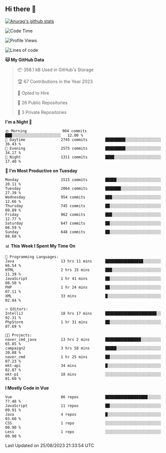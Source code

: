 ## Hi there 👋

[![Anurag's github stats](https://github-readme-stats.vercel.app/api?username=Songwonseok)](https://github.com/anuraghazra/github-readme-stats)



<!--START_SECTION:waka-->
![Code Time](http://img.shields.io/badge/Code%20Time-2%2C481%20hrs%2022%20mins-blue)

![Profile Views](http://img.shields.io/badge/Profile%20Views-1-blue)

![Lines of code](https://img.shields.io/badge/From%20Hello%20World%20I%27ve%20Written-35.0%20million%20lines%20of%20code-blue)

**🐱 My GitHub Data** 

> 📦 358.1 kB Used in GitHub's Storage 
 > 
> 🏆 67 Contributions in the Year 2023
 > 
> 💼 Opted to Hire
 > 
> 📜 26 Public Repositories 
 > 
> 🔑 3 Private Repositories 
 > 
**I'm a Night 🦉** 

```text
🌞 Morning                904 commits         ███░░░░░░░░░░░░░░░░░░░░░░   12.00 % 
🌆 Daytime                2745 commits        █████████░░░░░░░░░░░░░░░░   36.43 % 
🌃 Evening                2575 commits        █████████░░░░░░░░░░░░░░░░   34.17 % 
🌙 Night                  1311 commits        ████░░░░░░░░░░░░░░░░░░░░░   17.40 % 
```
📅 **I'm Most Productive on Tuesday** 

```text
Monday                   1515 commits        █████░░░░░░░░░░░░░░░░░░░░   20.11 % 
Tuesday                  2064 commits        ███████░░░░░░░░░░░░░░░░░░   27.39 % 
Wednesday                954 commits         ███░░░░░░░░░░░░░░░░░░░░░░   12.66 % 
Thursday                 745 commits         ██░░░░░░░░░░░░░░░░░░░░░░░   09.89 % 
Friday                   962 commits         ███░░░░░░░░░░░░░░░░░░░░░░   12.77 % 
Saturday                 647 commits         ██░░░░░░░░░░░░░░░░░░░░░░░   08.59 % 
Sunday                   648 commits         ██░░░░░░░░░░░░░░░░░░░░░░░   08.60 % 
```


📊 **This Week I Spent My Time On** 

```text
💬 Programming Languages: 
Java                     13 hrs 11 mins      █████████████████░░░░░░░░   66.54 % 
HTML                     2 hrs 15 mins       ███░░░░░░░░░░░░░░░░░░░░░░   11.39 % 
JavaScript               1 hr 41 mins        ██░░░░░░░░░░░░░░░░░░░░░░░   08.50 % 
PHP                      1 hr 24 mins        ██░░░░░░░░░░░░░░░░░░░░░░░   07.11 % 
XML                      33 mins             █░░░░░░░░░░░░░░░░░░░░░░░░   02.84 % 

🔥 Editors: 
IntelliJ                 18 hrs 17 mins      ███████████████████████░░   92.31 % 
PhpStorm                 1 hr 31 mins        ██░░░░░░░░░░░░░░░░░░░░░░░   07.69 % 

🐱‍💻 Projects: 
naver_cmd_java           13 hrs 2 mins       ████████████████░░░░░░░░░   65.85 % 
campaign2                3 hrs 58 mins       █████░░░░░░░░░░░░░░░░░░░░   20.08 % 
naver_cmd                1 hr 25 mins        ██░░░░░░░░░░░░░░░░░░░░░░░   07.23 % 
mkt-api                  34 mins             █░░░░░░░░░░░░░░░░░░░░░░░░   02.87 % 
mkt-p1                   18 mins             ░░░░░░░░░░░░░░░░░░░░░░░░░   01.60 % 
```

**I Mostly Code in Vue** 

```text
Vue                      86 repos            ███████████████████░░░░░░   77.48 % 
JavaScript               11 repos            ██░░░░░░░░░░░░░░░░░░░░░░░   09.91 % 
Java                     4 repos             █░░░░░░░░░░░░░░░░░░░░░░░░   03.60 % 
CSS                      1 repo              ░░░░░░░░░░░░░░░░░░░░░░░░░   00.90 % 
Less                     1 repo              ░░░░░░░░░░░░░░░░░░░░░░░░░   00.90 % 
```




 Last Updated on 25/08/2023 21:33:54 UTC
<!--END_SECTION:waka-->
